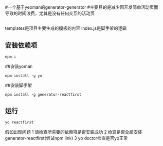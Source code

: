 #一个基于yeoman的generator-generator
#主要目的是减少因开发简单活动页而导致的时间浪费，尤其是没有任何交互的活动页

##
templates是项目主要生成的模板的内容
index.js是脚手架的逻辑
## 安装依赖项
```
npm i 
```
##安装yoman
```
npm install -g yo
```
##安装脚手架
```
npm install -g generator-reactfirst
```
## 运行
```
yo reactfirst
```
假如出现问题
1 请检查所需要的依赖项是否安装成功
2 检查是否全局安装generator-reactfirst(尝试npm link)
3 yo doctor检查是否yo正常
